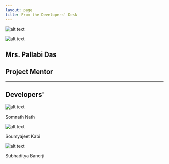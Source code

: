 ```yaml
---
layout: page
title: From the Developers' Desk
---
```



![alt text](https://i.imgur.com/ysQnba8.jpg)



![alt text](https://i.imgur.com/dpLFJtu.jpg)

## Mrs. Pallabi Das
## Project Mentor


---


## Developers'


![alt text](https://i.imgur.com/JRl3d8c.jpg)


Somnath Nath


![alt text](https://i.imgur.com/ErpMliY.jpg)


Soumyajeet Kabi


![alt text](https://i.imgur.com/yFn2J8t.jpg)


Subhaditya Banerji
